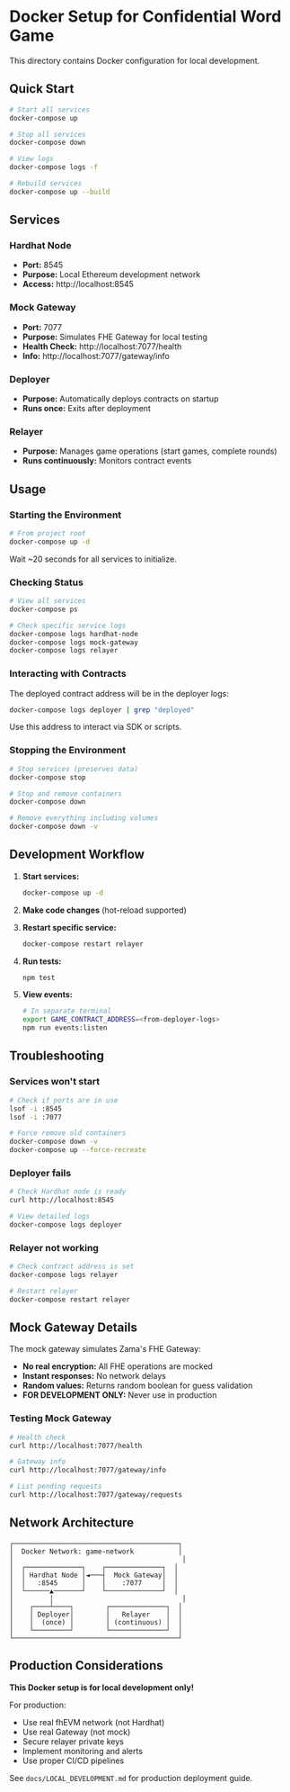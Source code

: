 # Docker Setup for Confidential Word Game

This directory contains Docker configuration for local development.

## Quick Start

```bash
# Start all services
docker-compose up

# Stop all services
docker-compose down

# View logs
docker-compose logs -f

# Rebuild services
docker-compose up --build
```

## Services

### Hardhat Node
- **Port:** 8545
- **Purpose:** Local Ethereum development network
- **Access:** http://localhost:8545

### Mock Gateway
- **Port:** 7077
- **Purpose:** Simulates FHE Gateway for local testing
- **Health Check:** http://localhost:7077/health
- **Info:** http://localhost:7077/gateway/info

### Deployer
- **Purpose:** Automatically deploys contracts on startup
- **Runs once:** Exits after deployment

### Relayer
- **Purpose:** Manages game operations (start games, complete rounds)
- **Runs continuously:** Monitors contract events

## Usage

### Starting the Environment

```bash
# From project root
docker-compose up -d
```

Wait ~20 seconds for all services to initialize.

### Checking Status

```bash
# View all services
docker-compose ps

# Check specific service logs
docker-compose logs hardhat-node
docker-compose logs mock-gateway
docker-compose logs relayer
```

### Interacting with Contracts

The deployed contract address will be in the deployer logs:

```bash
docker-compose logs deployer | grep "deployed"
```

Use this address to interact via SDK or scripts.

### Stopping the Environment

```bash
# Stop services (preserves data)
docker-compose stop

# Stop and remove containers
docker-compose down

# Remove everything including volumes
docker-compose down -v
```

## Development Workflow

1. **Start services:**
   ```bash
   docker-compose up -d
   ```

2. **Make code changes** (hot-reload supported)

3. **Restart specific service:**
   ```bash
   docker-compose restart relayer
   ```

4. **Run tests:**
   ```bash
   npm test
   ```

5. **View events:**
   ```bash
   # In separate terminal
   export GAME_CONTRACT_ADDRESS=<from-deployer-logs>
   npm run events:listen
   ```

## Troubleshooting

### Services won't start

```bash
# Check if ports are in use
lsof -i :8545
lsof -i :7077

# Force remove old containers
docker-compose down -v
docker-compose up --force-recreate
```

### Deployer fails

```bash
# Check Hardhat node is ready
curl http://localhost:8545

# View detailed logs
docker-compose logs deployer
```

### Relayer not working

```bash
# Check contract address is set
docker-compose logs relayer

# Restart relayer
docker-compose restart relayer
```

## Mock Gateway Details

The mock gateway simulates Zama's FHE Gateway:

- **No real encryption:** All FHE operations are mocked
- **Instant responses:** No network delays
- **Random values:** Returns random boolean for guess validation
- **FOR DEVELOPMENT ONLY:** Never use in production

### Testing Mock Gateway

```bash
# Health check
curl http://localhost:7077/health

# Gateway info
curl http://localhost:7077/gateway/info

# List pending requests
curl http://localhost:7077/gateway/requests
```

## Network Architecture

```
┌─────────────────────────────────────────┐
│  Docker Network: game-network           │
│                                          │
│  ┌──────────────┐    ┌──────────────┐  │
│  │ Hardhat Node │◄───┤  Mock Gateway│  │
│  │   :8545      │    │    :7077     │  │
│  └──────▲───────┘    └──────────────┘  │
│         │                                │
│    ┌────┴────┐        ┌──────────────┐  │
│    │ Deployer│        │   Relayer    │  │
│    │  (once) │        │ (continuous) │  │
│    └─────────┘        └──────────────┘  │
└─────────────────────────────────────────┘
```

## Production Considerations

**This Docker setup is for local development only!**

For production:
- Use real fhEVM network (not Hardhat)
- Use real Gateway (not mock)
- Secure relayer private keys
- Implement monitoring and alerts
- Use proper CI/CD pipelines

See `docs/LOCAL_DEVELOPMENT.md` for production deployment guide.
